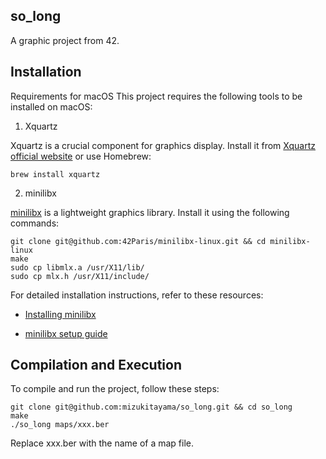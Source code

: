 ## so_long
A graphic project from 42.

## Installation
Requirements for macOS
This project requires the following tools to be installed on macOS:

1. Xquartz

Xquartz is a crucial component for graphics display. Install it from [Xquartz official website](https://www.xquartz.org/) or use Homebrew:
```
brew install xquartz
```

2. minilibx

[minilibx](https://github.com/42Paris/minilibx-linux) is a lightweight graphics library. Install it using the following commands:

```
git clone git@github.com:42Paris/minilibx-linux.git && cd minilibx-linux
make
sudo cp libmlx.a /usr/X11/lib/
sudo cp mlx.h /usr/X11/include/
```

For detailed installation instructions, refer to these resources:

- [Installing minilibx](https://achedeuzot.me/2014/12/20/installer-la-minilibx/)

- [minilibx setup guide](http://www.tobiusa.jp/it/dev/2021/602/)

## Compilation and Execution
To compile and run the project, follow these steps:
```
git clone git@github.com:mizukitayama/so_long.git && cd so_long
make
./so_long maps/xxx.ber
```
Replace xxx.ber with the name of a map file.
